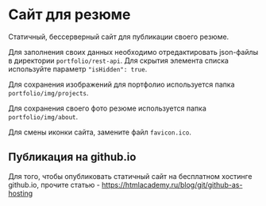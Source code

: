 Сайт для резюме
===

Статичный, бессерверный сайт для публикации своего резюме.

Для заполнения своих данных необходимо отредактировать json-файлы 
в директории `portfolio/rest-api`.
Для скрытия элемента списка используйте параметр `"isHidden": true`.

Для сохранения изображений для портфолио используется папка `portfolio/img/projects`.

Для сохранения своего фото резюме используется папка `portfolio/img/about`.

Для смены иконки сайта, замените файл `favicon.ico`.

## Публикация на github.io

Для того, чтобы опубликовать статичный сайт на бесплатном хостинге github.io,
прочите статью - https://htmlacademy.ru/blog/git/github-as-hosting
